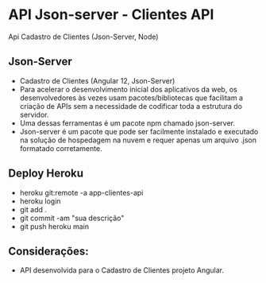 # API Json-server - Clientes API

Api Cadastro de Clientes (Json-Server, Node)

## Json-Server
- Cadastro de Clientes (Angular 12, Json-Server)
- Para acelerar o desenvolvimento inicial dos aplicativos da web, os desenvolvedores às vezes usam pacotes/bibliotecas que facilitam a criação de APIs sem a necessidade de codificar toda a estrutura do servidor.
- Uma dessas ferramentas é um pacote npm chamado json-server.
- Json-server é um pacote que pode ser facilmente instalado e executado na solução de hospedagem na nuvem e requer apenas um arquivo .json formatado corretamente.

## Deploy Heroku
- heroku git:remote -a app-clientes-api
- heroku login
- git add .
- git commit -am "sua descrição"
- git push heroku main

## Considerações:
- API desenvolvida para o Cadastro de Clientes projeto Angular.


